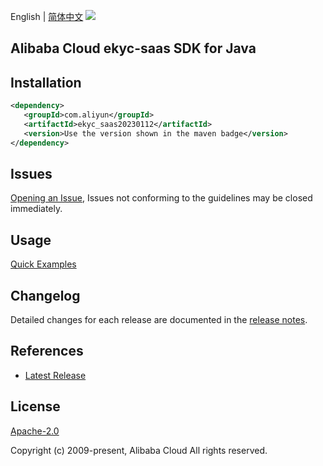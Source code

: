 English | [简体中文](README-CN.md)
![](https://aliyunsdk-pages.alicdn.com/icons/AlibabaCloud.svg)

## Alibaba Cloud ekyc-saas SDK for Java

## Installation

```xml
<dependency>
   <groupId>com.aliyun</groupId>
   <artifactId>ekyc_saas20230112</artifactId>
   <version>Use the version shown in the maven badge</version>
</dependency>
```

## Issues
[Opening an Issue](https://github.com/aliyun/alibabacloud-java-sdk/issues/new), Issues not conforming to the guidelines may be closed immediately.

## Usage
[Quick Examples](https://github.com/aliyun/alibabacloud-java-sdk/blob/master/docs/0-Examples-EN.md#quick-examples)

## Changelog
Detailed changes for each release are documented in the [release notes](./ChangeLog.txt).

## References
* [Latest Release](https://github.com/aliyun/alibabacloud-java-sdk/)

## License
[Apache-2.0](http://www.apache.org/licenses/LICENSE-2.0)

Copyright (c) 2009-present, Alibaba Cloud All rights reserved.